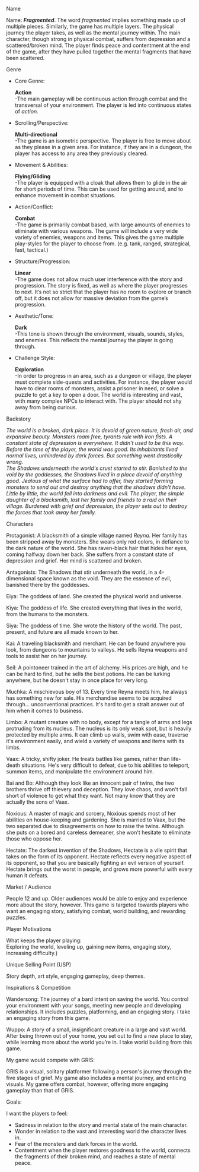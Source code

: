 Name

Name: ***Fragmented***. The word *fragmented* implies something made up of multiple pieces. Similarly, the game has multiple layers. The physical journey the player takes, as well as the mental journey within. The main character, though strong in physical combat, suffers from depression and a scattered/broken mind. The player finds peace and contentment at the end of the game, after they have pulled together the mental fragments that have been scattered. 

Genre

* Core Genre:

   **Action**  
\-The main gameplay will be continuous action through combat and the transversal of your environment. The player is led into continuous states of *action*. 

* Scrolling/Perspective:

   **Multi-directional**  
\-The game is an isometric perspective. The player is free to move about as they please in a given area. For instance, if they are in a dungeon, the player has access to any area they previously cleared. 

* Movement & Abilities:

   **Flying/Gliding**  
\-The player is equipped with a cloak that allows them to glide in the air for short periods of time. This can be used for getting around, and to enhance movement in combat situations. 

* Action/Conflict:

   **Combat**  
\-The game is primarily combat based, with large amounts of enemies to eliminate with various weapons. The game will include a very wide variety of enemies, weapons and items. This gives the game multiple play-styles for the player to choose from. (e.g. tank, ranged, strategical, fast, tactical.) 

* Structure/Progression:

   **Linear**  
\-The game does not allow much user interference with the story and progression. The story is fixed, as well as where the player progresses to next. It’s not so strict that the player has no room to explore or branch off, but it does not allow for massive deviation from the game’s progression. 

* Aesthetic/Tone:

   **Dark**  
\-This tone is shown through the environment, visuals, sounds, styles, and enemies. This reflects the mental journey the player is going through. 

* Challenge Style:

   **Exploration**  
\-In order to progress in an area, such as a dungeon or village, the player must complete side-quests and activities. For instance, the player would have to clear rooms of monsters, assist a prisoner in need, or solve a puzzle to get a key to open a door. The world is interesting and vast, with many complex NPCs to interact with. The player should not shy away from being curious. 

Backstory

*The world is a broken, dark place. It is devoid of green nature, fresh air, and expansive beauty. Monsters roam free, tyrants rule with iron fists. A constant state of depression is everywhere. It didn’t used to be this way. Before the time of the player, the world was good. Its inhabitants lived normal lives, unhindered by dark forces. But something went drastically wrong.*   
*The Shadows underneath the world's crust started to stir. Banished to the void by the goddesses, the Shadows lived in a place devoid of anything good. Jealous of what the surface had to offer, they started forming monsters to send out and destroy anything that the shadows didn’t have. Little by little, the world fell into darkness and evil. The player, the simple daughter of a blacksmith, lost her family and friends to a raid on their village. Burdened with grief and depression, the player sets out to destroy the forces that took away her family.* 

Characters

Protagonist: A blacksmith of a simple village named *Reyna*. Her family has been stripped away by monsters. She wears only red colors, in defiance to the dark nature of the world. She has raven-black hair that hides her eyes, coming halfway down her back. She suffers from a constant state of depression and grief. Her mind is scattered and broken. 

Antagonists: The Shadows that stir underneath the world, in a 4-dimensional space known as the void. They are the essence of evil, banished there by the goddesses. 

Eiya: The goddess of land. She created the physical world and universe. 

Kiya: The goddess of life. She created everything that lives in the world, from the humans to the monsters.

Siya: The goddess of time. She wrote the history of the world. The past, present, and future are all made known to her.

Kai: A traveling blacksmith and merchant. He can be found anywhere you look, from dungeons to mountains to valleys. 
He sells Reyna weapons and tools to assist her on her journey.

Seil: A pointoneer trained in the art of alchemy. His prices are high, and he can be hard to find, but he sells the best potions. 
He can be lurking anywhere, but he doesn't stay in once place for very long.

Muchka: A mischievous boy of 13. Every time Reyna meets him, he always has something new for sale.
His merchandise seems to be acquired through... unconventional practices. It's hard to get a strait answer out of him when it comes to business. 

Limbo: A mutant creature with no body, except for a tangle of arms and legs protruding from its nucleus.
The nucleus is its only weak spot, but is heavily protected by multiple arms. It can climb up walls, swim with ease, 
traverse it's environment easily, and wield a variety of weapons and items with its limbs.

Vaax: A tricky, shifty joker. He treats battles like games, rather than life-death situations.
He's very difficult to defeat, due to his abilities to teleport, summon items, and manipulate the environment around him.

Bai and Bo: Although they look like an innocent pair of twins, the two brothers thrive off thievery and deception.
They love chaos, and won't fall short of violence to get what they want. Not many know that they are actually the sons of Vaax. 

Noxious: A master of magic and sorcery, Noxious spends most of her abilities on house-keeping and gardening. 
She is married to Vaax, but the two separated due to disagreements on how to raise the twins. 
Although she puts on a bored and careless demeaner, she won't hesitate to eliminate those who oppose her. 

Hectate: The darkest invention of the Shadows, Hectate is a vile spirit that takes on the form of its opponent. 
Hectate reflects every negative aspect of its opponent, so that you are basically fighting an evil version of yourself. 
Hectate brings out the worst in people, and grows more powerful with every human it defeats. 

Market / Audience

People 12 and up. Older audiences would be able to enjoy and experience more about the story, however. This game is targeted towards players who want an engaging story, satisfying combat, world building, and rewarding puzzles. 

Player Motivations

What keeps the player playing:  
Exploring the world, leveling up, gaining new items, engaging story, increasing difficulty.)

Unique Selling Point (USP)

Story depth, art style, engaging gameplay, deep themes. 

Inspirations & Competition

Wandersong: The journey of a bard intent on saving the world. You control your environment with your songs, meeting new people and developing relationships. It includes puzzles, platforming, and an engaging story. I take an engaging story from this game.  

Wuppo: A story of a small, insignificant creature in a large and vast world. After being thrown out of your home, you set out to find a new place to stay, while learning more about the world you’re in. I take world building from this game. 

My game would compete with GRIS:

GRIS is a visual, solitary platformer following a person's journey through the five stages of grief. My game also includes a mental journey, and enticing visuals. My game offers combat, however, offering more engaging gameplay than that of GRIS. 

Goals:

I want the players to feel:

* Sadness in relation to the story and mental state of the main character.  
* Wonder in relation to the vast and interesting world the character lives in.   
* Fear of the monsters and dark forces in the world.   
* Contentment when the player restores goodness to the world, connects the fragments of their broken mind, and reaches a state of mental peace. 
